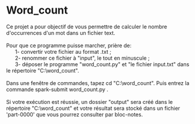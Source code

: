# Word_count

Ce projet a pour objectif de vous permettre de calculer le nombre d'occurrences d'un mot dans un fichier text.<br />
<br />
Pour que ce programme puisse marcher, prière de: <br />
&nbsp;&nbsp;&nbsp;&nbsp;&nbsp;&nbsp;1- convertir votre fichier au format .txt ;<br />
&nbsp;&nbsp;&nbsp;&nbsp;&nbsp;&nbsp;2- renommer ce fichier à "input", le tout en minuscule ; <br />
&nbsp;&nbsp;&nbsp;&nbsp;&nbsp;&nbsp;3- déposer le programme "word_count.py" et "le fichier input.txt" dans le répertoire "C:\word_count".<br />
<br />
Dans une fenêtre de commandes, tapez cd "C:\word_count". Puis entrez la commande spark-submit word_count.py .<br />
<br />
Si votre exécution est réussie, un dossier "output" sera créé dans le répertoire "C:\word_count" et votre résultat sera stocké dans un fichier 'part-0000' que vous pourrez consulter par bloc-notes.
